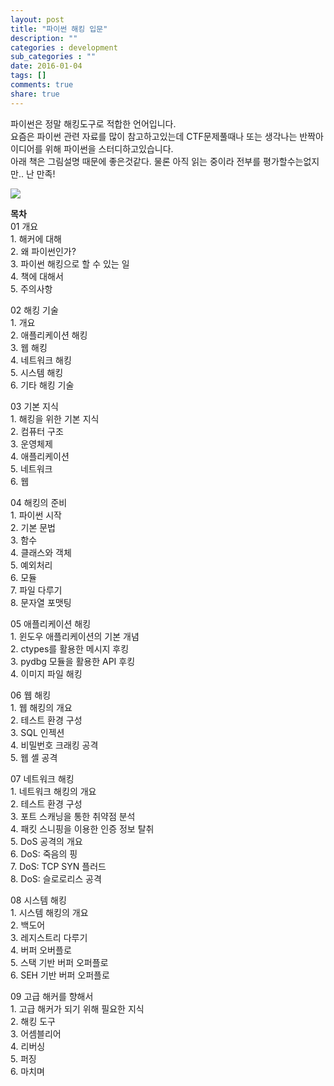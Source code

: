 ```yaml
---
layout: post
title: "파이썬 해킹 입문"
description: ""
categories : development
sub_categories : ""
date: 2016-01-04
tags: []
comments: true
share: true
---
```


파이썬은 정말 해킹도구로 적합한 언어입니다.  
요즘은 파이썬 관련 자료를 많이 참고하고있는데 CTF문제풀때나 또는 생각나는 반짝아이디어를 위해 파이썬을 스터디하고있습니다.  
아래 책은 그림설명 때문에 좋은것같다. 물론 아직 읽는 중이라 전부를 평가할수는없지만.. 난 만족!  

  

  

  

![](/assets/images/posts/471/2404E23F568A3C9309F190.JPEG)

  

  

  
**목차**  
01 개요  
1\. 해커에 대해  
2\. 왜 파이썬인가?  
3\. 파이썬 해킹으로 할 수 있는 일  
4\. 책에 대해서  
5\. 주의사항  
  
02 해킹 기술  
1\. 개요  
2\. 애플리케이션 해킹  
3\. 웹 해킹  
4\. 네트워크 해킹  
5\. 시스템 해킹  
6\. 기타 해킹 기술  
  
03 기본 지식  
1\. 해킹을 위한 기본 지식  
2\. 컴퓨터 구조  
3\. 운영체제  
4\. 애플리케이션  
5\. 네트워크  
6\. 웹  
  
04 해킹의 준비  
1\. 파이썬 시작  
2\. 기본 문법  
3\. 함수  
4\. 클래스와 객체  
5\. 예외처리  
6\. 모듈  
7\. 파일 다루기  
8\. 문자열 포맷팅  
  
05 애플리케이션 해킹  
1\. 윈도우 애플리케이션의 기본 개념  
2\. ctypes를 활용한 메시지 후킹  
3\. pydbg 모듈을 활용한 API 후킹  
4\. 이미지 파일 해킹  
  
06 웹 해킹  
1\. 웹 해킹의 개요  
2\. 테스트 환경 구성  
3\. SQL 인젝션  
4\. 비밀번호 크래킹 공격  
5\. 웹 셸 공격  
  
07 네트워크 해킹  
1\. 네트워크 해킹의 개요  
2\. 테스트 환경 구성  
3\. 포트 스캐닝을 통한 취약점 분석  
4\. 패킷 스니핑을 이용한 인증 정보 탈취  
5\. DoS 공격의 개요  
6\. DoS: 죽음의 핑  
7\. DoS: TCP SYN 플러드  
8\. DoS: 슬로로리스 공격  
  
08 시스템 해킹  
1\. 시스템 해킹의 개요  
2\. 백도어  
3\. 레지스트리 다루기  
4\. 버퍼 오버플로  
5\. 스택 기반 버퍼 오퍼플로  
6\. SEH 기반 버퍼 오퍼플로  
  
09 고급 해커를 향해서  
1\. 고급 해커가 되기 위해 필요한 지식  
2\. 해킹 도구  
3\. 어셈블리어  
4\. 리버싱  
5\. 퍼징  
6\. 마치며  

